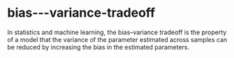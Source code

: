 # bias---variance-tradeoff
In statistics and machine learning, the bias–variance tradeoff is the property of a model that the variance of the parameter estimated across samples can be reduced by increasing the bias in the estimated parameters.
